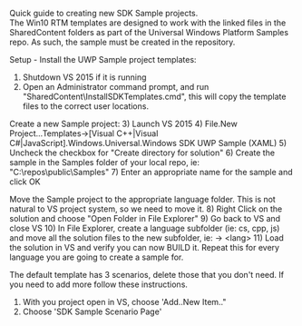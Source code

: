 Quick guide to creating new SDK Sample projects.  
The Win10 RTM templates are designed to work with the linked files in the SharedContent folders as part of the Universal Windows Platform Samples repo.  As such, the sample must be created in the repository.

Setup - Install the UWP Sample project templates:
1) Shutdown VS 2015 if it is running
2) Open an Administrator command prompt, and run "SharedContent\InstallSDKTemplates.cmd", this will copy the template files to the correct user locations.

Create a new Sample project:
3) Launch VS 2015
4) File.New Project...Templates->[Visual C++|Visual C#|JavaScript].Windows.Universal.Windows SDK UWP Sample (XAML)
5) Uncheck the checkbox for "Create directory for solution" 
6) Create the sample in the Samples folder of your local repo, ie: "C:\repos\public\Samples"
7) Enter an appropriate name for the sample and click OK

Move the Sample project to the appropriate language folder.  This is not natural to VS project system, so we need to move it.
8) Right Click on the solution and choose "Open Folder in File Explorer"
9) Go back to VS and close VS
10) In File Explorer, create a language subfolder (ie: cs, cpp, js) and move all the solution files to the new subfolder, ie:
	<SampleName> -> <SampleName>\<lang>
11) Load the solution in VS and verify you can now BUILD it.
 Repeat this for every language you are going to create a sample for.

The default template has 3 scenarios, delete those that you don't need. If you need to add more follow these instructions.
1) With you project open in VS, choose 'Add..New Item.."
2) Choose 'SDK Sample Scenario Page'
